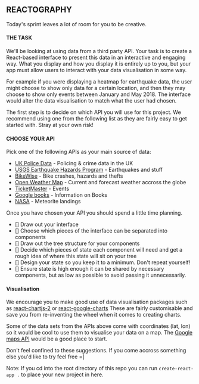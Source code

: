 ## REACTOGRAPHY
Today's sprint leaves a lot of room for you to be creative.

#### THE TASK
We'll be looking at using data from a third party API. Your task is to create a React-based interface to present this data in an interactive and engaging way. What you display and how you display it is entirely up to you, but your app must allow users to interact with your data visualisation in some way.

For example if you were displaying a heatmap for earthquake data, the user might choose to show only data for a certain location, and then they may choose to show only events between January and May 2018. The interface would alter the data visualisation to match what the user had chosen.

The first step is to decide on which API you will use for this project. We recommend using one from the following list as they are fairly easy to get started with. Stray at your own risk!

#### CHOOSE YOUR API
Pick one of the following APIs as your main source of data:
- [UK Police Data](https://data.police.uk/docs/) - Policing & crime data in the UK
- [USGS Earthquake Hazards Program](https://earthquake.usgs.gov/fdsnws/event/1/) - Earthquakes and stuff
- [BikeWise](https://www.bikewise.org/documentation/api_v2) - Bike crashes, hazards and thefts
- [Open Weather Map](https://openweathermap.org/api) - Current and forecast weather accross the globe
- [TicketMaster](https://developer.ticketmaster.com/products-and-docs/apis/discovery-api/v2/) - Events
- [Google books](https://developers.google.com/books/docs/overview) - Information on Books
- [NASA](https://data.nasa.gov/Space-Science/Meteorite-Landings/gh4g-9sfh) - Meteorite landings

Once you have chosen your API you should spend a little time planning.
* [] Draw out your interface
* [] Choose which pieces of the interface can be separated into components
* [] Draw out the tree structure for your components
* [] Decide which pieces of state each component will need and get a rough idea of where this state will sit on your tree
* [] Design your state so you keep it to a minimum. Don't repeat yourself!
* [] Ensure state is high enough it can be shared by necessary components, but as low as possible to avoid passing it unnecessarily.

#### Visualisation
We encourage you to make good use of data visualisation packages such as [react-chartjs-2](https://github.com/jerairrest/react-chartjs-2) or [react-google-charts](https://www.npmjs.com/package/react-google-charts)
These are fairly customisable and save you from re-inventing the wheel when it comes to creating charts.

Some of the data sets from the APIs above come with coordinates (lat, lon) so it would be cool to use them to visualise your data on a map. The [Google maps API](https://developers.google.com/maps/) would be a good place to start.

Don't feel confined to these suggestions. If you come accross something else you'd like to try feel free =]

Note:
If you cd into the root directory of this repo you can run `create-react-app .` to place your new project in here.
